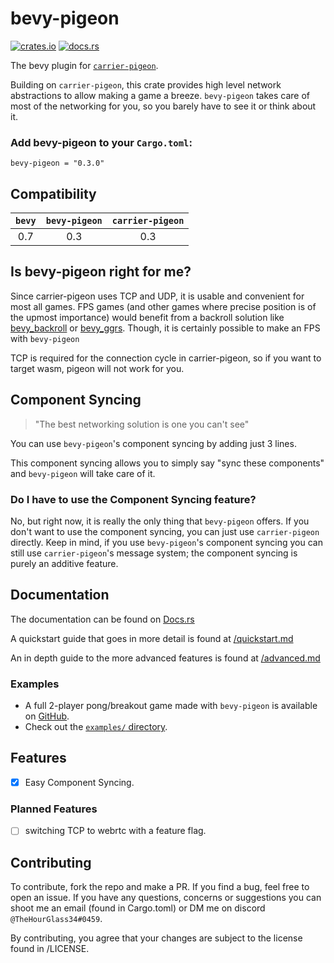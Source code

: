 # bevy-pigeon

[![crates.io](https://img.shields.io/crates/v/bevy-pigeon)](https://crates.io/crates/bevy-pigeon)
[![docs.rs](https://docs.rs/bevy-pigeon/badge.svg)](https://docs.rs/bevy-pigeon)

The bevy plugin for [`carrier-pigeon`](https://github.com/MitchellMarinoDev/carrier-pigeon).

Building on `carrier-pigeon`, this crate provides high level network abstractions to allow making a game a breeze.
`bevy-pigeon` takes care of most of the networking for you, so you barely have to see it or think about it.

### Add bevy-pigeon to your `Cargo.toml`:

`bevy-pigeon = "0.3.0"`

## Compatibility
| `bevy` | `bevy-pigeon` | `carrier-pigeon` |
|:------:|:-------------:|:----------------:|
|  0.7   |      0.3      |       0.3        |

## Is bevy-pigeon right for me?

Since carrier-pigeon uses TCP and UDP, it is usable and convenient for most all games. FPS games (and other games where
precise position is of the upmost importance) would benefit from a backroll solution like 
[bevy_backroll](https://crates.io/crates/bevy_backroll) or [bevy_ggrs](https://github.com/gschup/bevy_ggrs).
Though, it is certainly possible to make an FPS with `bevy-pigeon`

TCP is required for the connection cycle in carrier-pigeon, so if you want to target wasm, pigeon will not work for you.

## Component Syncing

> "The best networking solution is one you can't see"

You can use `bevy-pigeon`'s component syncing by adding just 3 lines.

This component syncing allows you to simply say "sync these components" and `bevy-pigeon` will take care of it.

### Do I have to use the Component Syncing feature?

No, but right now, it is really the only thing that `bevy-pigeon` offers. If you don't want to use the component syncing,
you can just use `carrier-pigeon` directly. Keep in mind, if you use `bevy-pigeon`'s component syncing you can
still use `carrier-pigeon`'s message system; the component syncing is purely an additive feature.

## Documentation

The documentation can be found on [Docs.rs](https://docs.rs/bevy-pigeon)

A quickstart guide that goes in more detail is found at [/quickstart.md](quickstart.md)

An in depth guide to the more advanced features is found at [/advanced.md](advanced.md)

### Examples

- A full 2-player pong/breakout game made with `bevy-pigeon` is available on 
[GitHub](https://github.com/MitchellMarinoDev/bong).
- Check out the [`examples/` directory](examples).

## Features

- [x] Easy Component Syncing.

### Planned Features

- [ ] switching TCP to webrtc with a feature flag.

## Contributing

To contribute, fork the repo and make a PR. If you find a bug, feel free to open an issue. If you have any questions,
concerns or suggestions you can shoot me an email (found in Cargo.toml) or DM me on discord `@TheHourGlass34#0459`.

By contributing, you agree that your changes are subject to the license found in /LICENSE.

